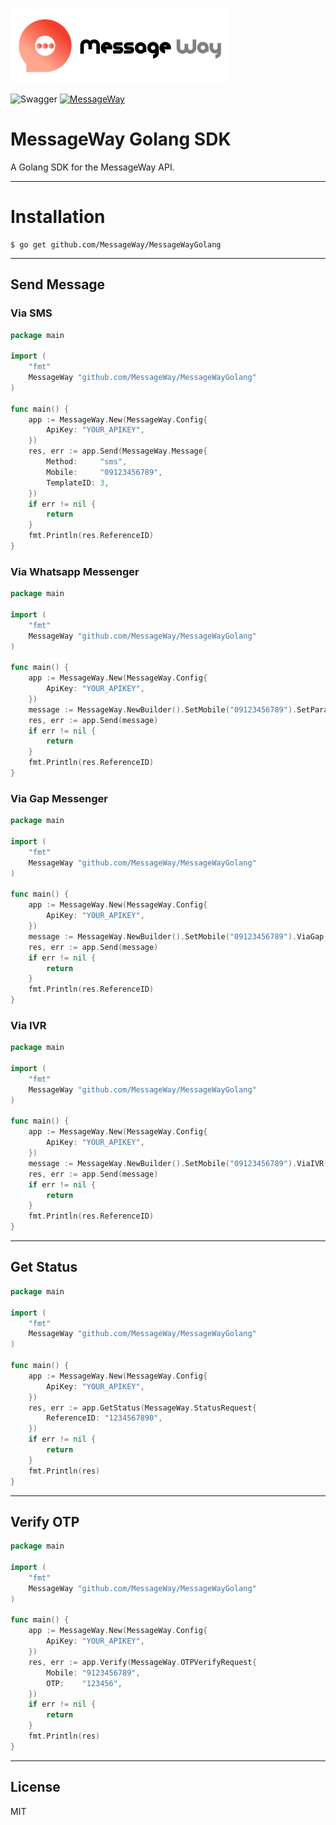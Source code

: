 ![messageWay](logo.png)

![Swagger][ico-swagger]
[![MessageWay][ico-MSGWay]][link-MSGWay]

# MessageWay Golang SDK

A Golang SDK for the MessageWay API.

----

# Installation

```shell
$ go get github.com/MessageWay/MessageWayGolang
```

---

## Send Message

### Via SMS

```go
package main

import (
	"fmt"
	MessageWay "github.com/MessageWay/MessageWayGolang"
)

func main() {
	app := MessageWay.New(MessageWay.Config{
		ApiKey: "YOUR_APIKEY",
	})
	res, err := app.Send(MessageWay.Message{
		Method:     "sms",
		Mobile:     "09123456789",
		TemplateID: 3,
	})
	if err != nil {
		return
	}
	fmt.Println(res.ReferenceID)
}
```

### Via Whatsapp Messenger

```go
package main

import (
	"fmt"
	MessageWay "github.com/MessageWay/MessageWayGolang"
)

func main() {
	app := MessageWay.New(MessageWay.Config{
		ApiKey: "YOUR_APIKEY",
	})
	message := MessageWay.NewBuilder().SetMobile("09123456789").SetParams("foo", "doo", "loo").ViaWhatsapp().SetTemplateID(3).Build()
	res, err := app.Send(message)
	if err != nil {
		return
	}
	fmt.Println(res.ReferenceID)
}
```

### Via Gap Messenger

```go
package main

import (
	"fmt"
	MessageWay "github.com/MessageWay/MessageWayGolang"
)

func main() {
	app := MessageWay.New(MessageWay.Config{
		ApiKey: "YOUR_APIKEY",
	})
	message := MessageWay.NewBuilder().SetMobile("09123456789").ViaGap().SetTemplateID(3).Build()
	res, err := app.Send(message)
	if err != nil {
		return
	}
	fmt.Println(res.ReferenceID)
}
```

### Via IVR

```go
package main

import (
	"fmt"
	MessageWay "github.com/MessageWay/MessageWayGolang"
)

func main() {
	app := MessageWay.New(MessageWay.Config{
		ApiKey: "YOUR_APIKEY",
	})
	message := MessageWay.NewBuilder().SetMobile("09123456789").ViaIVR().SetTemplateID(2).Build()
	res, err := app.Send(message)
	if err != nil {
		return
	}
	fmt.Println(res.ReferenceID)
}
```

---

## Get Status

```go
package main

import (
	"fmt"
	MessageWay "github.com/MessageWay/MessageWayGolang"
)

func main() {
	app := MessageWay.New(MessageWay.Config{
		ApiKey: "YOUR_APIKEY",
	})
	res, err := app.GetStatus(MessageWay.StatusRequest{
		ReferenceID: "1234567890",
	})
	if err != nil {
		return
	}
	fmt.Println(res)
}
```

---

## Verify OTP

```go
package main

import (
	"fmt"
	MessageWay "github.com/MessageWay/MessageWayGolang"
)

func main() {
	app := MessageWay.New(MessageWay.Config{
		ApiKey: "YOUR_APIKEY",
	})
	res, err := app.Verify(MessageWay.OTPVerifyRequest{
		Mobile: "9123456789",
		OTP:    "123456",
	})
	if err != nil {
		return
	}
	fmt.Println(res)
}
```

---

## License

MIT

[ico-MSGWay]: https://img.shields.io/badge/-MSGWay.com-critical?link=https://MSGWay.com&style=for-the-badge

[ico-swagger]: https://img.shields.io/swagger/valid/3.0?specUrl=https%3A%2F%2Fdoc.msgway.com%2Fswagger.json&style=for-the-badge

[link-MSGWay]: https://MSGWay.com/

